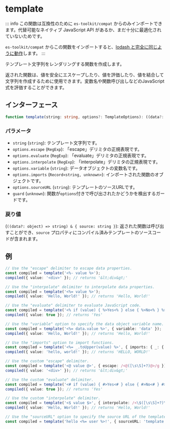 # template

::: info
この関数は互換性のために `es-toolkit/compat` からのみインポートできます。代替可能なネイティブ JavaScript API があるか、まだ十分に最適化されていないためです。

`es-toolkit/compat` からこの関数をインポートすると、[lodash と完全に同じように動作](../../../compatibility.md)します。
:::

テンプレート文字列をレンダリングする関数を作成します。

返された関数は、値を安全にエスケープしたり、値を評価したり、値を結合して文字列を作成するために使用できます。変数名や関数呼び出しなどのJavaScript式を評価することができます。

## インターフェース

```typescript
function template(string: string, options?: TemplateOptions): ((data?: object) => string) & { source: string };
```

### パラメータ

- `string` (`string`): テンプレート文字列です。
- `options.escape` (`RegExp`): 「escape」デリミタの正規表現です。
- `options.evaluate` (`RegExp`): 「evaluate」デリミタの正規表現です。
- `options.interpolate` (`RegExp`): 「interpolate」デリミタの正規表現です。
- `options.variable` (`string`): データオブジェクトの変数名です。
- `options.imports` (`Record<string, unknown>`): インポートされた関数のオブジェクトです。
- `options.sourceURL` (`string`): テンプレートのソースURLです。
- `guard` (`unknown`): 関数が`options`付きで呼び出されたかどうかを検出するガードです。

### 戻り値

(`((data?: object) => string) & { source: string }`): 返された関数は呼び出すことができ、`source` プロパティにコンパイル済みテンプレートのソースコードが含まれます。

## 例

```typescript
// Use the "escape" delimiter to escape data properties.
const compiled = template('<%- value %>');
compiled({ value: '<div>' }); // returns '&lt;div&gt;'

// Use the "interpolate" delimiter to interpolate data properties.
const compiled = template('<%= value %>');
compiled({ value: 'Hello, World!' }); // returns 'Hello, World!'

// Use the "evaluate" delimiter to evaluate JavaScript code.
const compiled = template('<% if (value) { %>Yes<% } else { %>No<% } %>');
compiled({ value: true }); // returns 'Yes'

// Use the "variable" option to specify the data object variable name.
const compiled = template('<%= data.value %>', { variable: 'data' });
compiled({ value: 'Hello, World!' }); // returns 'Hello, World!'

// Use the "imports" option to import functions.
const compiled = template('<%= _.toUpper(value) %>', { imports: { _: { toUpper } } });
compiled({ value: 'hello, world!' }); // returns 'HELLO, WORLD!'

// Use the custom "escape" delimiter.
const compiled = template('<@ value @>', { escape: /<@([\s\S]+?)@>/g });
compiled({ value: '<div>' }); // returns '&lt;div&gt;'

// Use the custom "evaluate" delimiter.
const compiled = template('<# if (value) { #>Yes<# } else { #>No<# } #>', { evaluate: /<#([\s\S]+?)#>/g });
compiled({ value: true }); // returns 'Yes'

// Use the custom "interpolate" delimiter.
const compiled = template('<$ value $>', { interpolate: /<\$([\s\S]+?)\$>/g });
compiled({ value: 'Hello, World!' }); // returns 'Hello, World!'

// Use the "sourceURL" option to specify the source URL of the template.
const compiled = template('hello <%= user %>!', { sourceURL: 'template.js' });
```
